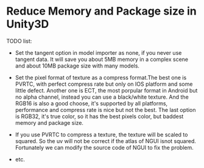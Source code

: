 Reduce Memory and Package size in Unity3D
=========================================

TODO list:
 
   * Set the tangent option in model importer as none, if you never use tangent data. It will save you about 5MB memory in a complex scene and about 10MB package size with many models.

   * Set the pixel format of texture as a compress format.The best one is PVRTC, with perfect compress rate but only on IOS platform and some little defect. Another one is ECT, the most porpular format in Android but no alpha channel, instead you can use a black/white texture. And the RGB16 is also a good choose, it's supported by all platforms, performance and compress rate is nice but not the best. The last option is RGB32, it's true color, so it has the best pixels color, but baddest memory and package size.

   * If you use PVRTC to compress a texture, the texture will be scaled to squared. So the uv will not be correct if the atlas of NGUI isnot squared. Fortunately we can modify the source code of NGUI to fix the problem.
   
   * etc.